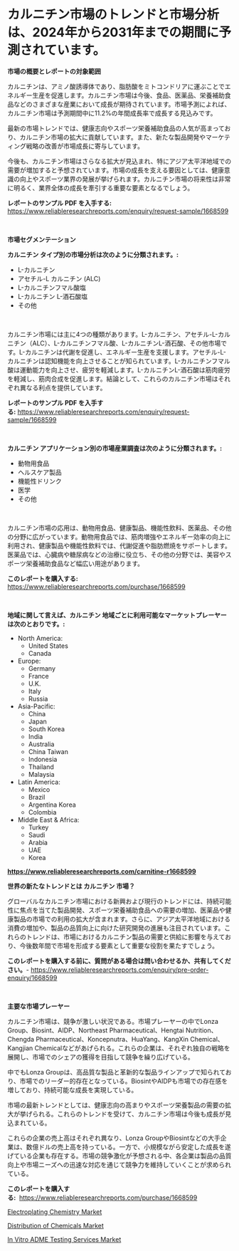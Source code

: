 <p><h1>カルニチン市場のトレンドと市場分析は、2024年から2031年までの期間に予測されています。</h1></p><p><strong>市場の概要とレポートの対象範囲</strong></p>
<p><p>カルニチンは、アミノ酸誘導体であり、脂肪酸をミトコンドリアに運ぶことでエネルギー生産を促進します。カルニチン市場は今後、食品、医薬品、栄養補助食品などのさまざまな産業において成長が期待されています。市場予測によれば、カルニチン市場は予測期間中に11.2%の年間成長率で成長する見込みです。</p><p>最新の市場トレンドでは、健康志向やスポーツ栄養補助食品の人気が高まっており、カルニチン市場の拡大に貢献しています。また、新たな製品開発やマーケティング戦略の改善が市場成長に寄与しています。</p><p>今後も、カルニチン市場はさらなる拡大が見込まれ、特にアジア太平洋地域での需要が増加すると予想されています。市場の成長を支える要因としては、健康意識の向上やスポーツ業界の発展が挙げられます。カルニチン市場の将来性は非常に明るく、業界全体の成長を牽引する重要な要素となるでしょう。</p></p>
<p><strong>レポートのサンプル PDF を入手する:</strong> <a href="https://www.reliableresearchreports.com/enquiry/request-sample/1668599">https://www.reliableresearchreports.com/enquiry/request-sample/1668599</a></p>
<p>&nbsp;</p>
<p><strong>市場セグメンテーション</strong></p>
<p><strong>カルニチン タイプ別の市場分析は次のように分類されます。:</strong></p>
<p><ul><li>L-カルニチン</li><li>アセチル-L カルニチン (ALC)</li><li>L-カルニチンフマル酸塩</li><li>L-カルニチン L-酒石酸塩</li><li>その他</li></ul></p>
<p>&nbsp;</p>
<p><p>カルニチン市場には主に4つの種類があります。L-カルニチン、アセチル-L-カルニチン（ALC）、L-カルニチンフマル酸、L-カルニチンL-酒石酸、その他市場です。L-カルニチンは代謝を促進し、エネルギー生産を支援します。アセチル-L-カルニチンは認知機能を向上させることが知られています。L-カルニチンフマル酸は運動能力を向上させ、疲労を軽減します。L-カルニチンL-酒石酸は筋肉疲労を軽減し、筋肉合成を促進します。結論として、これらのカルニチン市場はそれぞれ異なる利点を提供しています。</p></p>
<p><strong>レポートのサンプル PDF を入手する:</strong>&nbsp;<a href="https://www.reliableresearchreports.com/enquiry/request-sample/1668599">https://www.reliableresearchreports.com/enquiry/request-sample/1668599</a></p>
<p>&nbsp;</p>
<p><strong> カルニチン アプリケーション別の市場産業調査は次のように分類されます。:</strong></p>
<p><ul><li>動物用食品</li><li>ヘルスケア製品</li><li>機能性ドリンク</li><li>医学</li><li>その他</li></ul></p>
<p>&nbsp;</p>
<p><p>カルニチン市場の応用は、動物用食品、健康製品、機能性飲料、医薬品、その他の分野に広がっています。動物用食品では、筋肉増強やエネルギー効率の向上に利用され、健康製品や機能性飲料では、代謝促進や脂肪燃焼をサポートします。医薬品では、心臓病や糖尿病などの治療に役立ち、その他の分野では、美容やスポーツ栄養補助食品など幅広い用途があります。</p></p>
<p><strong>このレポートを購入する:</strong>&nbsp; <a href="https://www.reliableresearchreports.com/purchase/1668599">https://www.reliableresearchreports.com/purchase/1668599</a></p>
<p>&nbsp;</p>
<p><strong>地域に関して言えば、カルニチン 地域ごとに利用可能なマーケットプレーヤーは次のとおりです。:</strong></p>
<p><ul>
    <li>
        North America:
        <ul>
            <li>United States</li>
            <li>Canada</li>
        </ul>
    </li>
    <li>
        Europe:
        <ul>
            <li>Germany</li>
            <li>France</li>
            <li>U.K.</li>
            <li>Italy</li>
            <li>Russia</li>
        </ul>
    </li>
    <li>
        Asia-Pacific:
        <ul>
            <li>China</li>
            <li>Japan</li>
            <li>South Korea</li>
            <li>India</li>
            <li>Australia</li>
            <li>China Taiwan</li>
            <li>Indonesia</li>
            <li>Thailand</li>
            <li>Malaysia</li>
        </ul>
    </li>
    <li>
        Latin America:
        <ul>
            <li>Mexico</li>
            <li>Brazil</li>
            <li>Argentina Korea</li>
            <li>Colombia</li>
        </ul>
    </li>
    <li>
        Middle East & Africa:
        <ul>
            <li>Turkey</li>
            <li>Saudi</li>
            <li>Arabia</li>
            <li>UAE</li>
            <li>Korea</li>
        </ul>
    </li>
    </ul></p>
<p><strong><a href="https://www.reliableresearchreports.com/carnitine-r1668599">https://www.reliableresearchreports.com/carnitine-r1668599</a></strong>&nbsp;</p>
<p><strong>世界の新たなトレンドとは カルニチン 市場？</strong></p>
<p><p>グローバルなカルニチン市場における新興および現行のトレンドには、持続可能性に焦点を当てた製品開発、スポーツ栄養補助食品への需要の増加、医薬品や健康製品の市場での利用の拡大が含まれます。さらに、アジア太平洋地域における消費の増加や、製品の品質向上に向けた研究開発の進展も注目されています。これらのトレンドは、市場におけるカルニチン製品の需要と供給に影響を与えており、今後数年間で市場を形成する要素として重要な役割を果たすでしょう。</p></p>
<p><strong>このレポートを購入する前に、質問がある場合は問い合わせるか、共有してください。</strong>- <a href="https://www.reliableresearchreports.com/enquiry/pre-order-enquiry/1668599">https://www.reliableresearchreports.com/enquiry/pre-order-enquiry/1668599</a></p>
<p>&nbsp;</p>
<p><strong>主要な市場プレーヤー</strong></p>
<p><p>カルニチン市場は、競争が激しい状況である。市場プレーヤーの中でLonza Group、Biosint、AIDP、Northeast Pharmaceutical、Hengtai Nutrition、Chengda Pharmaceutical、Koncepnutra、HuaYang、KangXin Chemical、Kangjian Chemicalなどがあげられる。これらの企業は、それぞれ独自の戦略を展開し、市場でのシェアの獲得を目指して競争を繰り広げている。</p><p>中でもLonza Groupは、高品質な製品と革新的な製品ラインアップで知られており、市場でのリーダー的存在となっている。BiosintやAIDPも市場での存在感を増しており、持続可能な成長を実現している。</p><p>市場の最新トレンドとしては、健康志向の高まりやスポーツ栄養製品の需要の拡大が挙げられる。これらのトレンドを受けて、カルニチン市場は今後も成長が見込まれている。</p><p>これらの企業の売上高はそれぞれ異なり、Lonza GroupやBiosintなどの大手企業は、数億ドルの売上高を持っている。一方で、小規模ながら安定した成長を遂げている企業も存在する。市場の競争激化が予想される中、各企業は製品の品質向上や市場ニーズへの迅速な対応を通じて競争力を維持していくことが求められている。</p></p>
<p><strong>このレポートを購入する:</strong>&nbsp;&nbsp;<a href="https://www.reliableresearchreports.com/purchase/1668599">https://www.reliableresearchreports.com/purchase/1668599</a></p>
<p><p><a href="https://www.linkedin.com/pulse/electroplating-chemistry-market-size-growth-forecast-from-nlbkf?trackingId=BZPCwyiBoMNnf3q%2B65ygGA%3D%3D">Electroplating Chemistry Market</a></p><p><a href="https://www.linkedin.com/pulse/insights-distribution-chemicals-market-size-analysing-share-gepac?trackingId=%2BlUDVtfBkKLjFUfXpMRu8w%3D%3D">Distribution of Chemicals Market</a></p><p><a href="https://github.com/dimitrishawkinswaynenp91rgz/Market-Research-Report-List-2/blob/main/in-vitro-adme-testing-services-market.md">In Vitro ADME Testing Services Market</a></p></p>